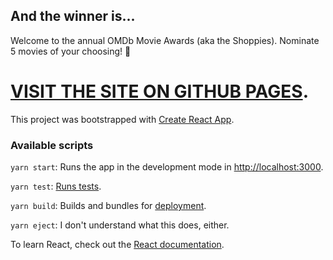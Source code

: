 ## And the winner is...

Welcome to the annual OMDb Movie Awards (aka the Shoppies). Nominate 5 movies of your choosing! 🎥

# [VISIT THE SITE ON GITHUB PAGES](https://acchiang.github.com/omdb-movie-awards).

This project was bootstrapped with [Create React App](https://github.com/facebook/create-react-app).

### Available scripts

`yarn start`: Runs the app in the development mode in [http://localhost:3000](http://localhost:3000).

`yarn test`: [Runs tests](https://facebook.github.io/create-react-app/docs/running-tests).

`yarn build`: Builds and bundles for [deployment](https://facebook.github.io/create-react-app/docs/deployment).

`yarn eject`: I don't understand what this does, either.

To learn React, check out the [React documentation](https://reactjs.org/).
